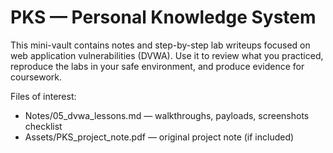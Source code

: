 # PKS — Personal Knowledge System

This mini-vault contains notes and step-by-step lab writeups focused on web application vulnerabilities (DVWA). Use it to review what you practiced, reproduce the labs in your safe environment, and produce evidence for coursework.

Files of interest:
- Notes/05_dvwa_lessons.md — walkthroughs, payloads, screenshots checklist
- Assets/PKS_project_note.pdf — original project note (if included)
